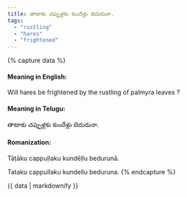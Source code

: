 ```yaml
---
title: తాటాకు చప్పుళ్లకు కుందేళ్లు బెదురునా.
tags:
  - "rustling"
  - "hares"
  - "frightened"
---
```


{% capture data %}
#### Meaning in English:
Will hares be frightened by the rustling of palmyra leaves ?

#### Meaning in Telugu:
తాటాకు చప్పుళ్లకు కుందేళ్లు బెదురునా.

#### Romanization:
Tāṭāku cappuḷlaku kundēḷlu bedurunā.

Tataku cappullaku kundellu beduruna.
{% endcapture %}

{{ data | markdownify }}

